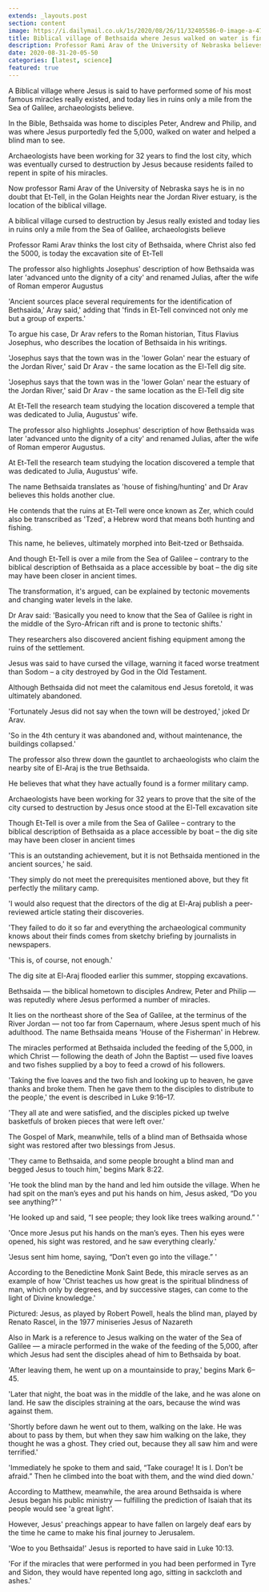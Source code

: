 ```yaml
---
extends: _layouts.post
section: content
image: https://i.dailymail.co.uk/1s/2020/08/26/11/32405586-0-image-a-47_1598439449040.jpg 
title: Biblical village of Bethsaida where Jesus walked on water is finally identified by archaeologists 
description: Professor Rami Arav of the University of Nebraska believes that  Et-Tell, an archaeological dig site in the Golan Heights, is the same place as the biblical village. 
date: 2020-08-31-20-05-50 
categories: [latest, science] 
featured: true 
--- 
```

A Biblical village where Jesus is said to have performed some of his most famous miracles really existed, and today lies in ruins only a mile from the Sea of Galilee, archaeologists believe.

In the Bible, Bethsaida was home to disciples Peter, Andrew and Philip, and was where Jesus purportedly fed the 5,000, walked on water and helped a blind man to see.  

Archaeologists have been working for 32 years to find the lost city, which was eventually cursed to destruction by Jesus because residents failed to repent in spite of his miracles. 

Now professor Rami Arav of the University of Nebraska says he is in no doubt that Et-Tell, in the Golan Heights near the Jordan River estuary, is the location of the biblical village.

A biblical village cursed to destruction by Jesus really existed and today lies in ruins only a mile from the Sea of Galilee, archaeologists believe

Professor Rami Arav thinks the lost city of Bethsaida, where Christ also fed the 5000, is today the excavation site of Et-Tell

The professor also highlights Josephus' description of how Bethsaida was later 'advanced unto the dignity of a city' and renamed Julias, after the wife of Roman emperor Augustus

'Ancient sources place several requirements for the identification of Bethsaida,' Aray said,' adding that 'finds in Et-Tell convinced not only me but a group of experts.' 

To argue his case, Dr Arav refers to the Roman historian, Titus Flavius Josephus, who describes the location of Bethsaida in his writings.

'Josephus says that the town was in the 'lower Golan' near the estuary of the Jordan River,' said Dr Arav - the same location as the El-Tell dig site.

'Josephus says that the town was in the 'lower Golan' near the estuary of the Jordan River,' said Dr Arav - the same location as the El-Tell dig site

At Et-Tell the research team studying the location discovered a temple that was dedicated to Julia, Augustus' wife.

The professor also highlights Josephus' description of how Bethsaida was later 'advanced unto the dignity of a city' and renamed Julias, after the wife of Roman emperor Augustus.

At Et-Tell the research team studying the location discovered a temple that was dedicated to Julia, Augustus' wife.

The name Bethsaida translates as 'house of fishing/hunting' and Dr Arav believes this holds another clue.

He contends that the ruins at Et-Tell were once known as Zer, which could also be transcribed as 'Tzed', a Hebrew word that means both hunting and fishing.

This name, he believes, ultimately morphed into Beit-tzed or Bethsaida.

And though Et-Tell is over a mile from the Sea of Galilee – contrary to the biblical description of Bethsaida as a place accessible by boat – the dig site may have been closer in ancient times.

The transformation, it's argued, can be explained by tectonic movements and changing water levels in the lake.

Dr Arav said: 'Basically you need to know that the Sea of Galilee is right in the middle of the Syro-African rift and is prone to tectonic shifts.'

They researchers also discovered ancient fishing equipment among the ruins of the settlement. 

Jesus was said to have cursed the village, warning it faced worse treatment than Sodom – a city destroyed by God in the Old Testament. 

Although Bethsaida did not meet the calamitous end Jesus foretold, it was ultimately abandoned.

'Fortunately Jesus did not say when the town will be destroyed,' joked Dr Arav.

'So in the 4th century it was abandoned and, without maintenance, the buildings collapsed.'

The professor also threw down the gauntlet to archaeologists who claim the nearby site of El-Araj is the true Bethsaida.

He believes that what they have actually found is a former military camp.

Archaeologists have been working for 32 years to prove that the site of the city cursed to destruction by Jesus once stood at the El-Tell excavation site

Though Et-Tell is over a mile from the Sea of Galilee – contrary to the biblical description of Bethsaida as a place accessible by boat – the dig site may have been closer in ancient times

'This is an outstanding achievement, but it is not Bethsaida mentioned in the ancient sources,' he said.

'They simply do not meet the prerequisites mentioned above, but they fit perfectly the military camp.

'I would also request that the directors of the dig at El-Araj publish a peer-reviewed article stating their discoveries.

'They failed to do it so far and everything the archaeological community knows about their finds comes from sketchy briefing by journalists in newspapers.

'This is, of course, not enough.'

The dig site at El-Araj flooded earlier this summer, stopping excavations.  

Bethsaida — the biblical hometown to disciples Andrew, Peter and Philip — was reputedly where Jesus performed a number of miracles.

It lies on the northeast shore of the Sea of Galilee, at the terminus of the River Jordan — not too far from Capernaum, where Jesus spent much of his adulthood. The name Bethsaida means 'House of the Fisherman' in Hebrew.

The miracles performed at Bethsaida included the feeding of the 5,000, in which Christ — following the death of John the Baptist — used five loaves and two fishes supplied by a boy to feed a crowd of his followers. 

'Taking the five loaves and the two fish and looking up to heaven, he gave thanks and broke them. Then he gave them to the disciples to distribute to the people,' the event is described in Luke 9:16–17.

'They all ate and were satisfied, and the disciples picked up twelve basketfuls of broken pieces that were left over.'

The Gospel of Mark, meanwhile, tells of a blind man of Bethsaida whose sight was restored after two blessings from Jesus. 

'They came to Bethsaida, and some people brought a blind man and begged Jesus to touch him,' begins Mark 8:22.

'He took the blind man by the hand and led him outside the village. When he had spit on the man’s eyes and put his hands on him, Jesus asked, “Do you see anything?” ' 

'He looked up and said, “I see people; they look like trees walking around.” '

'Once more Jesus put his hands on the man’s eyes. Then his eyes were opened, his sight was restored, and he saw everything clearly.'

'Jesus sent him home, saying, “Don’t even go into the village.” '

According to the Benedictine Monk Saint Bede, this miracle serves as an example of how 'Christ teaches us how great is the spiritual blindness of man, which only by degrees, and by successive stages, can come to the light of Divine knowledge.'

Pictured: Jesus, as played by Robert Powell, heals the blind man, played by Renato Rascel, in the 1977 miniseries Jesus of Nazareth

Also in Mark is a reference to Jesus walking on the water of the Sea of Galilee — a miracle performed in the wake of the feeding of the 5,000, after which Jesus had sent the disciples ahead of him to Bethsaida by boat.

'After leaving them, he went up on a mountainside to pray,' begins Mark 6–45.

'Later that night, the boat was in the middle of the lake, and he was alone on land. He saw the disciples straining at the oars, because the wind was against them. 

'Shortly before dawn he went out to them, walking on the lake. He was about to pass by them, but when they saw him walking on the lake, they thought he was a ghost. They cried out, because they all saw him and were terrified.'

'Immediately he spoke to them and said, “Take courage! It is I. Don’t be afraid.” Then he climbed into the boat with them, and the wind died down.'

According to Matthew, meanwhile, the area around Bethsaida is where Jesus began his public ministry — fulfilling the prediction of Isaiah that its people would see 'a great light'.

However, Jesus' preachings appear to have fallen on largely deaf ears by the time he came to make his final journey to Jerusalem.

'Woe to you Bethsaida!' Jesus is reported to have said in Luke 10:13.

'For if the miracles that were performed in you had been performed in Tyre and Sidon, they would have repented long ago, sitting in sackcloth and ashes.'


